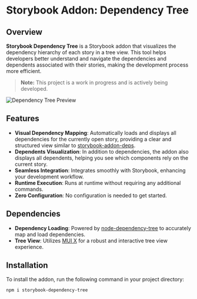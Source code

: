 # Storybook Addon: Dependency Tree

## Overview
**Storybook Dependency Tree** is a Storybook addon that visualizes the dependency hierarchy of each story in a tree view. This tool helps developers better understand and navigate the dependencies and dependents associated with their stories, making the development process more efficient.

> **Note:** This project is a work in progress and is actively being developed.

![Dependency Tree Preview](https://github.com/user-attachments/assets/10210129-c066-4097-88cf-606cf3cc7c88)

## Features
- **Visual Dependency Mapping**: Automatically loads and displays all dependencies for the currently open story, providing a clear and structured view similar to [storybook-addon-deps](https://storybook.js.org/addons/storybook-addon-deps).
- **Dependents Visualization**: In addition to dependencies, the addon also displays all dependents, helping you see which components rely on the current story.
- **Seamless Integration**: Integrates smoothly with Storybook, enhancing your development workflow.
- **Runtime Execution**: Runs at runtime without requiring any additional commands.
- **Zero Configuration**: No configuration is needed to get started.

## Dependencies
- **Dependency Loading**: Powered by [node-dependency-tree](https://github.com/dependents/node-dependency-tree) to accurately map and load dependencies.
- **Tree View**: Utilizes [MUI X](https://github.com/mui/mui-x) for a robust and interactive tree view experience.

## Installation
To install the addon, run the following command in your project directory:

```bash
npm i storybook-dependency-tree

